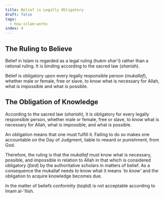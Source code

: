 ```yaml
---
title: Belief is Legally Obligatory
draft: false
tags:
  - how-islam-works
index: 4
---
```

## The Ruling to Believe

Belief in Islam is regarded as a legal ruling (*hukm shar’i*) rather than a rational ruling. It is binding according to the sacred law (*shariah*).

Belief is obligatory upon every legally responsible person (*mukallaf*), whether male or female, free or slave, to know what is necessary for Allah, what is impossible and what is possible.

## The Obligation of Knowledge

According to the sacred law (*shariah*), it is obligatory for every legally responsible person, whether male or female, free or slave, to know what is necessary for Allah, what is impossible, and what is possible.

An obligation means that one must fulfill it. Failing to do so makes one accountable on the Day of Judgment, liable to reward or punishment, from God. 

Therefore, the ruling is that the *mukallaf* must know what is necessary, possible, and impossible in relation to Allah in that which is considered obligatory (*fard*) by the authoritative scholars in matters of belief. As a consequence the mukallaf needs to know what it means *'to know'* and the obligation to acquire knowledge becomes due.

In the matter of beliefs conformity (*taqlid*) is not acceptable according to Imam al-'Ilish.


